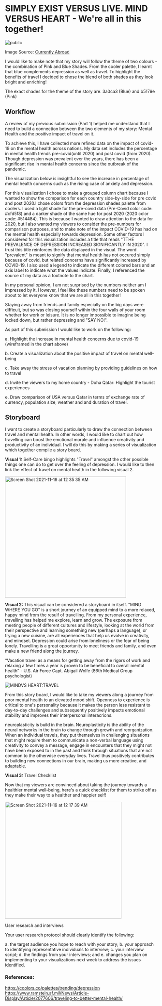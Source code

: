 # SIMPLY EXIST VERSUS LIVE. MIND VERSUS HEART - We're all in this together!

![public](https://user-images.githubusercontent.com/92896969/142555873-a5cdffb8-2b1a-49fc-9b76-7a7b0b338073.jpeg)

Image Source: [Currently Abroad](https://www.currentlyabroad.com/blog/Traveling+Mentalhealth)

I would like to make note that my story will follow the theme of two colours - the combination of Pink and Blue Shades.
From the cooler palette, I learnt that blue complements depression as well as travel. To highlight the benefits of travel I decided to chose the blend of both shades as they look bright and enriching!

The exact shades for the theme of the story are: 3a0ca3 (Blue) and b5179e (Pink)

## Workflow

A review of my previous submission (Part 1) helped me understand that I need to build a connection between the two elements of my story: Mental Health and the positive impact of travel on it. 

To achieve this, I have collected more refined data on the impact of covid-19 on the mental health across nations. My data set includes the percentage in mental health trends pre-covid(until 2020) and post covid (from 2020). Though depression was prevalent over the years, there has been a significant rise in mental health concerns since the outbreak of the pandemic. 

The visualization below is insightful to see the increase in percentage of mental health concerns such as the rising case of anxiety and depression.

<div class="flourish-embed flourish-chart" data-src="visualisation/7871555"><script src="https://public.flourish.studio/resources/embed.js"></script></div>

For this visualization I chose to make a grouped column chart because I wanted to show the comparison for each country side-by-side for pre covid and post 2020.I chose colors from the depression shades palette from coolers. I used a light shade for the pre-covid data (Pre-Covid color code: #cfd5f8) and a darker shade of the same hue for post 2020 (2020 color code: #514484). This is because I wanted to draw attention to the data for 2020, but I also wanted my viewers to consider the pre-numbers for comparison purposes, and to make note of the impact COVID-19 has had on the mental health especially towards depression.
Some other factors I considered for this visualization includes a title that reads "TTHE PREVALENCE OF DEPRESSION INCREASED SIGNIFICANTLY IN 2020". I trust this title reinforces the data displayed in the visual. The word "prevalent" is meant to signify that mental health has not occured simply because of covid, but related concerns have significantly increased by COVID-19. I also used a legend to indicate the different colored bars and an axis label to indicate what the values indicate. Finally, I referenced the source of my data as a footnote to the chart.

In my personal opinion, I am not surprised by the numbers neither am I impressed by it. However, I feel like these numbers need to be spoken about to let everyone know that we are all in this together!

Staying away from friends and family especially on the big days were difficult, but so was closing yourself within the four walls of your room whether for work or leisure. It is no longer impossible to imagine being locked down, but rather depressing and "SAY NO!".

As part of this submission I would like to work on the following:

a. Highlight the increase in mental health concerns due to covid-19 (wireframed in the chart above)

b. Create a visualization about the positive impact of travel on mental well-being

c. Take away the stress of vacation planning by providing guidelines on how to travel

d. Invite the viewers to my home country - Doha Qatar: Highlight the tourist experiences

e. Draw comparison of USA versus Qatar in terms of exchange rate of currency, population size, weather and and duration of travel.


## Storyboard

I want to create a storyboard particularly to draw the connection between travel and mental health. In other words, I would like to chart out how travelling can boost the emotional morale and influence creativity and productivity of an individual. I will do this by making a series of visualization which together compile a story board.

**Visual 1:** Self-Care bingo highlights "Travel" amongst the other possible things one can do to get over the feeling of depression. I would like to then link the effect of travel on mental health in the following visual 2.

<img width="400" alt="Screen Shot 2021-11-19 at 12 35 35 AM" src="https://user-images.githubusercontent.com/92896969/142571159-6d13e9a8-b440-4228-85bc-888408602523.png">


**Visual 2:** This visual can be considered a storyboard in itself. "MIND WHERE YOU GO" is a short journey of an equipped mind to a more relaxed, happy mind from the resulf of travelling. From my personal experience, travelling has helped me explore, learn and grow. The exposure from meeting people of different cultures and lifestyle, looking at the world from their perspective and learning something new (perhaps a language), or trying a new cuisine, are all experiences that help us evolve in creativity, and mindset. Depression could arise from loneliness or the fear of being lonely. Travelling is a great opportunity to meet friends and family, and even make a new friend along the journey.

“Vacation travel as a means for getting away from the rigors of work and relaxing a few times a year is proven to be beneficial to overall mental health” -  U.S. Air Force Capt. Abigail Wolfe (86th Medical Group psychologist)

![MINDVS HEART:TRAVEL](https://user-images.githubusercontent.com/92896969/142685926-e864647b-8e16-43a7-a427-6974abfbea9a.jpg)


From this story board, I would like to take my viewers along a journey from poor mental health to an elevated mood shift. 
Openness to experience is critical to one's personality because it makes the person less resistant to day-to-day challenges and subsequently positively impacts emotional stability and improves their interpersonal interacrions. 

neuroplasticity is build in the brain. Neuroplasticity is the ability of the neural networks in the brain to change through growth and reorganization. When an individual travels, they put themselves in challenging situations that might require them to communicate a non-verbal language using creativity to convey a message, engage in encounters that they might not have been exposed to in the past and think through situations that are not common to the otherwise everyday lives. Travel thus positively contributes to building new connections in our brain, making us more creative, and adaptable. 



**Visual 3:** Travel Checklist

Now that my viewers are convinced about taking the journey towards a healthier mental well-being, here's a quick checklist for them to strike off as they make their way to a healther and happier self!

<img width="385" alt="Screen Shot 2021-11-19 at 12 17 39 AM" src="https://user-images.githubusercontent.com/92896969/142569308-e9e73427-73fb-4e9b-a203-abe6d40ce013.png">


User research and interviews

Your user research protocol should clearly identify the following: 

a. the target audience you hope to reach with your story; 
b. your approach to identifying representative individuals to interview; 
c. your interview script; 
d. the findings from your interviews; and 
e. changes you plan on implementing to your visualizations next week to address the issues identified. 

### References:

https://coolors.co/palettes/trending/depression
https://www.ramstein.af.mil/News/Article-Display/Article/2077606/traveling-to-better-mental-health/

